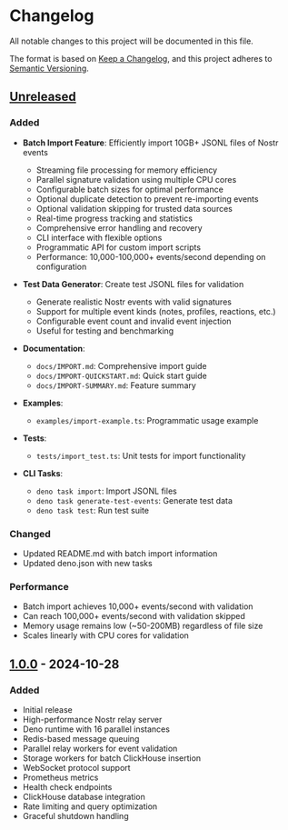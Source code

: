 # Changelog

All notable changes to this project will be documented in this file.

The format is based on [Keep a Changelog](https://keepachangelog.com/en/1.0.0/),
and this project adheres to [Semantic Versioning](https://semver.org/spec/v2.0.0.html).

## [Unreleased]

### Added
- **Batch Import Feature**: Efficiently import 10GB+ JSONL files of Nostr events
  - Streaming file processing for memory efficiency
  - Parallel signature validation using multiple CPU cores
  - Configurable batch sizes for optimal performance
  - Optional duplicate detection to prevent re-importing events
  - Optional validation skipping for trusted data sources
  - Real-time progress tracking and statistics
  - Comprehensive error handling and recovery
  - CLI interface with flexible options
  - Programmatic API for custom import scripts
  - Performance: 10,000-100,000+ events/second depending on configuration
  
- **Test Data Generator**: Create test JSONL files for validation
  - Generate realistic Nostr events with valid signatures
  - Support for multiple event kinds (notes, profiles, reactions, etc.)
  - Configurable event count and invalid event injection
  - Useful for testing and benchmarking
  
- **Documentation**:
  - `docs/IMPORT.md`: Comprehensive import guide
  - `docs/IMPORT-QUICKSTART.md`: Quick start guide
  - `docs/IMPORT-SUMMARY.md`: Feature summary
  
- **Examples**:
  - `examples/import-example.ts`: Programmatic usage example
  
- **Tests**:
  - `tests/import_test.ts`: Unit tests for import functionality
  
- **CLI Tasks**:
  - `deno task import`: Import JSONL files
  - `deno task generate-test-events`: Generate test data
  - `deno task test`: Run test suite

### Changed
- Updated README.md with batch import information
- Updated deno.json with new tasks

### Performance
- Batch import achieves 10,000+ events/second with validation
- Can reach 100,000+ events/second with validation skipped
- Memory usage remains low (~50-200MB) regardless of file size
- Scales linearly with CPU cores for validation

## [1.0.0] - 2024-10-28

### Added
- Initial release
- High-performance Nostr relay server
- Deno runtime with 16 parallel instances
- Redis-based message queuing
- Parallel relay workers for event validation
- Storage workers for batch ClickHouse insertion
- WebSocket protocol support
- Prometheus metrics
- Health check endpoints
- ClickHouse database integration
- Rate limiting and query optimization
- Graceful shutdown handling

[Unreleased]: https://github.com/yourusername/otherstuff-relay/compare/v1.0.0...HEAD
[1.0.0]: https://github.com/yourusername/otherstuff-relay/releases/tag/v1.0.0
